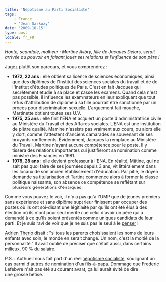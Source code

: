 ```yaml
---
title: 'Népotisme au Parti Socialiste'
tags:
    - France
    - 'Jean Sarkozy'
date: '2009-10-15'
type: post
locale: fr_FR
---
```


_Honte, scandale, malheur : Martine Aubry, fille de Jacques Delors, serait arrivée au pouvoir en faisant jouer ses relations et l'influence de son père&nbsp;!_

<!-- more -->

Jugez plutôt son parcours, et vous comprendrez&nbsp;:

* **1972, 22 ans** : elle obtient sa licence de sciences économiques, ainsi que des diplômes de l'Institut des sciences sociales du travail et de de l'Institut d'études politiques de Paris. C'est en fait Jacques qui secrètement étudie à sa place et passe les examens. Quand cela n'est pas possible, il influence les examinateurs en leur expliquant que tout refus d'attribution de diplôme à sa fille pourrait être sanctionné par un procès pour discrimination sexuelle. L'arguement fait mouche, Martinette obtient toutes ses U.V.
* **1975, 25 ans**&nbsp;: elle finit l'ENA et acquiert un poste d'administratrice civile au Ministère du Travail et des Affaires sociales. L'ENA est une institution de piètre qualité. Mamine n'assiste pas vraiment aux cours, ou alors elle y dort, comme l'attestent d'anciens camarades se souvenant de ses bruyants ronflements. Évidemment, Jacques la remplace au Ministère du Travail, Martine n'ayant aucune compétence pour le poste. Il y tissera des relations importantes qui justifieront sa nomination comme ministre des Finances en 1981.
* **1978, 28 ans**&nbsp;: elle devient professeur à l'ENA. En réalité, Mâtine, qui ne sait pas quoi faire de ses journées depuis 3 ans, vit littéralement dans les locaux de son ancien établissement d'éducation. Par pitié, le doyen demande sa titularisation et Tartine commence alors à former la classe politique naissante, son absence de compétence se reflétant sur plusieurs générations d'énarques.

Comme vous pouvez le voir, il n'y a pas qu'à l'UMP que de jeunes premiers sans expérience et sans diplôme supérieur finissent par occuper des postes où ils ont soi-disant une légitimité par qu'ils ont été élus à des élection où ils n'ont pour seul mérite que celui d'avoir un père qui a demandé à ce qu'ils soient présentés comme uniques candidats de leur parti. Et je suis ravi de voir que je ne suis pas le seul à le [penser](http://www.jegoun.net/2009/10/martine-aubry-vs-jean-sarkozy.html)&nbsp;!

[Adrien Therio](http://fr.wikipedia.org/wiki/Adrien_Th%C3%A9rio) disait&nbsp;: "si tous les parents choisissaient les noms de leurs enfants avec soin, le monde en serait changé. Un nom, c'est la moitié de la personnalité." Il avait oublié de préciser que c'était aussi, dans certains milieux, 90 % du salaire.

P.S.&nbsp;: Authueil nous fait part d'un réel [népotisme socialiste](http://www.authueil.org/?2009/10/15/1465-nepotisme-socialiste), soulignant un cas parmi d'autres de nomination d'un fils-à-papa. Dommage que Frederic Lefebvre n'ait pas été au courant avant, ça lui aurait évité de dire une grosse bêtise.

